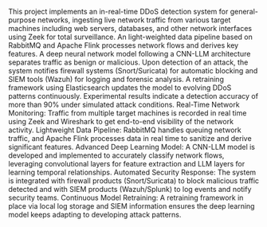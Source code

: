 This project implements an in-real-time DDoS detection system for general-purpose networks, ingesting live network traffic from various target machines including web servers, databases, and other network interfaces using Zeek for total surveillance. An light-weighted data pipeline based on RabbitMQ and Apache Flink processes network flows and derives key features. A deep neural network model following a CNN-LLM architecture separates traffic as benign or malicious. Upon detection of an attack, the system notifies firewall systems (Snort/Suricata) for automatic blocking and SIEM tools (Wazuh) for logging and forensic analysis. A retraining framework using Elasticsearch updates the model to evolving DDoS patterns continuously. Experimental results indicate a detection accuracy of more than 90% under simulated attack conditions.
Real-Time Network Monitoring: Traffic from multiple target machines is recorded in real time using Zeek and Wireshark to get end-to-end visibility of the network activity.
Lightweight Data Pipeline: RabbitMQ handles queuing network traffic, and Apache Flink processes data in real time to sanitize and derive significant features.
Advanced Deep Learning Model: A CNN-LLM model is developed and implemented to accurately classify network flows, leveraging convolutional layers for feature extraction and LLM layers for learning temporal relationships.
Automated Security Response: The system is integrated with firewall products (Snort/Suricata) to block malicious traffic detected and with SIEM products (Wazuh/Splunk) to log events and notify security teams.
Continuous Model Retraining: A retraining framework in place via local log storage and SIEM information ensures the deep learning model keeps adapting to developing attack patterns.
